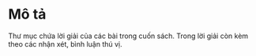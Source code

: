 # Mô tả
Thư mục chứa lời giải của các bài trong cuốn sách. Trong lời giải còn kèm theo các nhận xét, bình luận thú vị.
